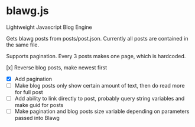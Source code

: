 blawg.js
========

Lightweight Javascript Blog Engine

Gets blawg posts from posts/post.json. Currently all posts are contained in the same file.

Supports pagination. Every 3 posts makes one page, which is hardcoded.

[x] Reverse blog posts, make newest first
- [x] Add pagination
- [ ] Make blog posts only show certain amount of text, then do read more for full post
- [ ] Add ability to link directly to post, probably query string variables and make guid for posts
- [ ] Make pagination and blog posts size variable depending on parameters passed into Blawg
